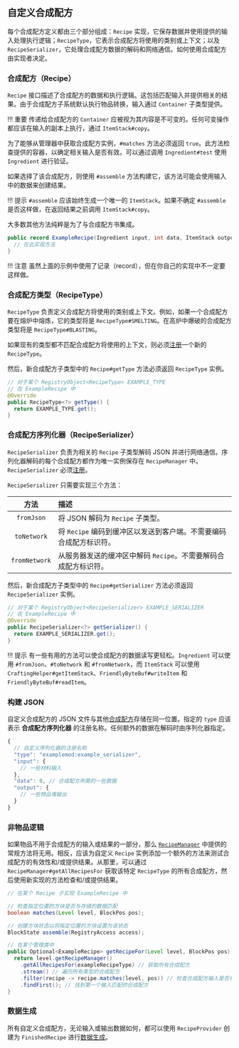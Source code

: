 ## 自定义合成配方

每个合成配方定义都由三个部分组成：`Recipe` 实现，它保存数据并使用提供的输入处理执行逻辑；`RecipeType`，它表示合成配方将使用的类别或上下文；以及 `RecipeSerializer`，它处理合成配方数据的解码和网络通信。如何使用合成配方由实现者决定。

### 合成配方（Recipe）

`Recipe` 接口描述了合成配方的数据和执行逻辑。这包括匹配输入并提供相关的结果。由于合成配方子系统默认执行物品转换，输入通过 `Container` 子类型提供。

!!! 重要
    传递给合成配方的 `Container` 应被视为其内容是不可变的。任何可变操作都应该在输入的副本上执行，通过 `ItemStack#copy`。

为了能够从管理器中获取合成配方实例，`#matches` 方法必须返回 `true`。此方法检查提供的容器，以确定相关输入是否有效。可以通过调用 `Ingredient#test` 使用 `Ingredient` 进行验证。

如果选择了该合成配方，则使用 `#assemble` 方法构建它，该方法可能会使用输入中的数据来创建结果。

!!! 提示
    `#assemble` 应该始终生成一个唯一的 `ItemStack`。如果不确定 `#assemble` 是否这样做，在返回结果之前调用 `ItemStack#copy`。

大多数其他方法纯粹是为了与合成配方书集成。

```java
public record ExampleRecipe(Ingredient input, int data, ItemStack output) implements Recipe<Container> {
  // 在此实现方法
}
```

!!! 注意
    虽然上面的示例中使用了记录（record），但在你自己的实现中不一定要这样做。

### 合成配方类型（RecipeType）

`RecipeType` 负责定义合成配方将使用的类别或上下文。例如，如果一个合成配方要在熔炉中熔炼，它的类型将是 `RecipeType#SMELTING`。在高炉中爆破的合成配方类型将是 `RecipeType#BLASTING`。

如果现有的类型都不匹配合成配方将使用的上下文，则必须[注册][forge]一个新的 `RecipeType`。

然后，新合成配方子类型中的 `Recipe#getType` 方法必须返回 `RecipeType` 实例。

```java
// 对于某个 RegistryObject<RecipeType> EXAMPLE_TYPE
// 在 ExampleRecipe 中
@Override
public RecipeType<?> getType() {
  return EXAMPLE_TYPE.get();
}
```

### 合成配方序列化器（RecipeSerializer）

`RecipeSerializer` 负责为相关的 `Recipe` 子类型解码 JSON 并进行网络通信。序列化器解码的每个合成配方都作为唯一实例保存在 `RecipeManager` 中。`RecipeSerializer` 必须[注册][forge]。

`RecipeSerializer` 只需要实现三个方法：

| 方法 | 描述 |
| :---: | :--- |
| `fromJson` | 将 JSON 解码为 `Recipe` 子类型。 |
| `toNetwork` | 将 `Recipe` 编码到缓冲区以发送到客户端。不需要编码合成配方标识符。 |
| `fromNetwork` | 从服务器发送的缓冲区中解码 `Recipe`。不需要解码合成配方标识符。 |

然后，新合成配方子类型中的 `Recipe#getSerializer` 方法必须返回 `RecipeSerializer` 实例。

```java
// 对于某个 RegistryObject<RecipeSerializer> EXAMPLE_SERIALIZER
// 在 ExampleRecipe 中
@Override
public RecipeSerializer<?> getSerializer() {
  return EXAMPLE_SERIALIZER.get();
}
```

!!! 提示
    有一些有用的方法可以使合成配方的数据读写更轻松。`Ingredient` 可以使用 `#fromJson`、`#toNetwork` 和 `#fromNetwork`，而 `ItemStack` 可以使用 `CraftingHelper#getItemStack`、`FriendlyByteBuf#writeItem` 和 `FriendlyByteBuf#readItem`。

### 构建 JSON

自定义合成配方的 JSON 文件与其他[合成配方][json]存储在同一位置。指定的 `type` 应该表示 **合成配方序列化器** 的注册名称。任何额外的数据在解码时由序列化器指定。

```js
{
  // 自定义序列化器的注册名称
  "type": "examplemod:example_serializer",
  "input": {
    // 一些材料输入
  },
  "data": 0, // 合成配方所需的一些数据
  "output": {
    // 一些物品堆输出
  }
}
```

### 非物品逻辑

如果物品不用于合成配方的输入或结果的一部分，那么 [`RecipeManager`][manager] 中提供的常规方法将无用。相反，应该为自定义 `Recipe` 实例添加一个额外的方法来测试合成配方的有效性和/或提供结果。从那里，可以通过 `RecipeManager#getAllRecipesFor` 获取该特定 `RecipeType` 的所有合成配方，然后使用新实现的方法检查和/或提供结果。

```java
// 在某个 Recipe 子实现 ExampleRecipe 中

// 检查指定位置的方块是否与存储的数据匹配
boolean matches(Level level, BlockPos pos);

// 创建方块状态以将指定位置的方块设置为该状态
BlockState assemble(RegistryAccess access);

// 在某个管理类中
public Optional<ExampleRecipe> getRecipeFor(Level level, BlockPos pos) {
  return level.getRecipeManager()
    .getAllRecipesFor(exampleRecipeType) // 获取所有合成配方
    .stream() // 遍历所有类型的合成配方
    .filter(recipe -> recipe.matches(level, pos)) // 检查合成配方输入是否有效
    .findFirst(); // 找到第一个输入匹配的合成配方
}
```

### 数据生成

所有自定义合成配方，无论输入或输出数据如何，都可以使用 `RecipeProvider` 创建为 `FinishedRecipe` 进行[数据生成][datagen]。

[forge]: ../../../concepts/registries.md#methods-for-registering
[json]: https://minecraft.wiki/w/Recipe#JSON_format
[manager]: ./index.md#recipe-manager
[datagen]: ../../../datagen/server/recipes.md#custom-recipe-serializers

